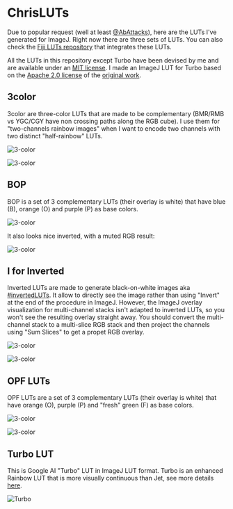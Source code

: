 # ChrisLUTs

Due to popular request (well at least [@AbAttacks](https://twitter.com/AbAttacks/status/941068029433180160)), here are the LUTs I've generated for ImageJ. Right now there are three sets of LUTs. You can also check the [Fiji LUTs repository](https://github.com/fiji/fiji/tree/master/luts) that integrates these LUTs.

All the LUTs in this repository except Turbo have been devised by me and are available under an [MIT license](https://choosealicense.com/licenses/mit/). I made an ImageJ LUT for Turbo based on the [Apache 2.0 license](https://choosealicense.com/licenses/apache-2.0/) of the [original work](https://ai.googleblog.com/2019/08/turbo-improved-rainbow-colormap-for.html).

## 3color
3color are three-color LUTs that are made to be complementary (BMR/RMB vs YGC/CGY have non crossing paths along the RGB cube). I use them for "two-channels rainbow images" when I want to encode two channels with two distinct "half-rainbow" LUTs.

![3-color](http://www.neurocytolab.org/up/Github/ChrisLUTs_3-color.tif)

![3-color](http://www.neurocytolab.org/up/Github/ChrisLUTs_3color_Image.jpg)

## BOP
BOP is a set of 3 complementary LUTs (their overlay is white) that have blue (B), orange (O) and purple (P)  as base colors.

![3-color](http://www.neurocytolab.org/up/Github/ChrisLUTs_BOP.png)

It also looks nice inverted, with a muted RGB result:

![3-color](http://www.neurocytolab.org/up/Github/ChrisLUTs_BOP_rev.png)

## I for Inverted
Inverted LUTs are made to generate black-on-white images aka [#invertedLUTs](https://twitter.com/search?q=%23invertedLUT&src=typd). It allow to directly see the image rather than using "Invert" at the end of the procedure in ImageJ. However, the ImageJ overlay visualization for multi-channel stacks isn't adapted to inverted LUTs, so you won't see the resulting overlay straight away. You should convert the multi-channel stack to a multi-slice RGB stack and then project the channels using "Sum Slices" to get a propet RGB overlay.

![3-color](http://www.neurocytolab.org/up/Github/ChrisLUTs_Inverted.tif)

![3-color](http://www.neurocytolab.org/up/Github/ChrisLUTs_Inverted_Image.png)

## OPF LUTs
OPF LUTs are a set of 3 complementary LUTs (their overlay is white) that have orange (O), purple (P) and "fresh" green (F) as base colors.

![3-color](http://www.neurocytolab.org/up/Github/ChrisLUTs_OPF.tif)

![3-color](http://www.neurocytolab.org/up/Github/ChrisLUTs_OPF_Image.png)

## Turbo LUT
This is Google AI "Turbo" LUT in ImageJ LUT format. Turbo is an enhanced Rainbow LUT that is more visually continuous than Jet, see more details [here](https://ai.googleblog.com/2019/08/turbo-improved-rainbow-colormap-for.html).

 ![Turbo](http://www.neurocytolab.org/up/Github/ChrisLUTs_Turbo.png)
